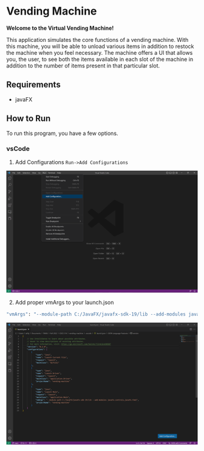 # Vending Machine

**Welcome to the Virtual Vending Machine!**

This application simulates the core functions of a vending machine. With this machine, you will be able to unload various items in addition to restock the machine when you feel necessary. The machine offers a UI that allows you, the user, to see both the items available in each slot of the machine in addition to the number of items present in that particular slot.

## Requirements

- javaFX

## How to Run

To run this program, you have a few options.

### vsCode

1. Add Configurations
`Run->Add Configurations`

![add_config](markdown_images/add_config.PNG)

2. Add proper vmArgs to your launch.json

```sh
"vmArgs": "--module-path C:/JavaFX/javafx-sdk-19/lib --add-modules javafx.controls,javafx.fxml"
```

![vmArgs](markdown_images/vmArgs.PNG)
